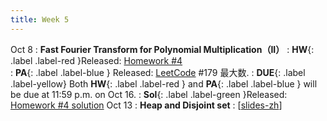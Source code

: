 ```yaml
---
title: Week 5
---
```



Oct 8
: **Fast Fourier Transform for Polynomial Multiplication（II）**
:  **HW**{: .label .label-red }Released: [Homework #4](https://basics.sjtu.edu.cn/~yangqizhe/pdf/algo2023w/homework/Algo-hw4.pdf)  
: **PA**{: .label .label-blue } Released: [LeetCode](https://leetcode.cn/problems/largest-number/) #179 最大数.
: **DUE**{: .label .label-yellow} Both **HW**{: .label .label-red } and  **PA**{: .label .label-blue } will be due at 11:59 p.m. on Oct 16. 
: **Sol**{: .label .label-green }Released: [Homework #4 solution](https://basics.sjtu.edu.cn/~yangqizhe/pdf/algo2023w/homework/Algo-hw4sol.pdf)
Oct 13
: **Heap and Disjoint set**
  :  \[[slides-zh](https://basics.sjtu.edu.cn/~yangqizhe/pdf/algo2023w/slides/AlgoLec5-handout-zh.pdf)\]



  

